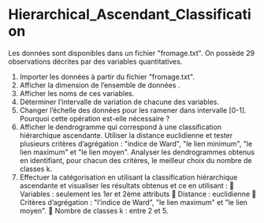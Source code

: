 # Hierarchical_Ascendant_Classification
Les données sont disponibles dans un fichier "fromage.txt". On possède 29 observations décrites
par des variables quantitatives.
1.  Importer les données à partir du fichier "fromage.txt".
2.  Afficher la dimension de l’ensemble de données .
3.  Afficher les noms de ces variables.
4.  Déterminer l’intervalle de variation de chacune des variables.
5.  Changer l’échelle des données pour les ramener dans intervalle [0-1]. Pourquoi cette opération est-elle nécessaire ?
6.  Afficher le dendrogramme qui correspond à une classification hiérarchique ascendante.
Utiliser la distance euclidienne et tester plusieurs critères d’agrégation : "indice de Ward", "le
lien minimum", "le lien maximum" et "le lien moyen". Analyser les dendrogrammes obtenus
en identifiant, pour chacun des critères, le meilleur choix du nombre de classes k.
7.  Effectuer la catégorisation en utilisant la classification hiérarchique ascendante et visualiser
les résultats obtenus et ce en utilisant :
 Variables : seulement les 1er et 2ème attributs
 Distance : euclidienne
 Critères d’agrégation : "l’indice de Ward", "le lien maximum" et "le lien moyen".
 Nombre de classes k : entre 2 et 5.
